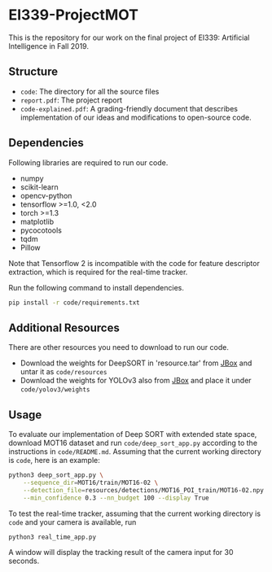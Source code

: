 # EI339-ProjectMOT

This is the repository for our work on the final project of EI339: Artificial Intelligence in Fall 2019.

## Structure

- `code`: The directory for all the source files
- `report.pdf`: The project report
- `code-explained.pdf`: A grading-friendly document that describes implementation of our ideas and modifications to open-source code.

## Dependencies
Following libraries are required to run our code.
- numpy
- scikit-learn
- opencv-python
- tensorflow >=1.0, <2.0
- torch >=1.3
- matplotlib
- pycocotools
- tqdm
- Pillow

Note that Tensorflow 2 is incompatible with the code for feature descriptor extraction, which is required for the real-time tracker.

Run the following command to install dependencies.
```bash
pip install -r code/requirements.txt
```

## Additional Resources
There are other resources you need to download to run our code.
- Download the weights for DeepSORT in 'resource.tar' from [JBox](https://jbox.sjtu.edu.cn/l/VooidI) and untar it as `code/resources`
- Download the weights for YOLOv3 also from [JBox](https://jbox.sjtu.edu.cn/l/VooidI) and place it under `code/yolov3/weights`

## Usage

To evaluate our implementation of Deep SORT with extended state space, download MOT16 dataset and run `code/deep_sort_app.py` according to the instructions in `code/README.md`. Assuming that the current working directory is `code`, here is an example:

```bash
python3 deep_sort_app.py \
    --sequence_dir=MOT16/train/MOT16-02 \
    --detection_file=resources/detections/MOT16_POI_train/MOT16-02.npy \
    --min_confidence 0.3 --nn_budget 100 --display True
```

To test the real-time tracker, assuming that the current working directory is `code` and your camera is available, run
```bash
python3 real_time_app.py
```
A window will display the tracking result of the camera input for 30 seconds.
